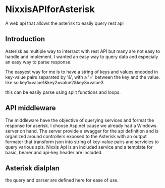 # NixxisAPIforAsterisk
A web api that allows the asterisk to easily query rest api

## Introduction
Asterisk as multiple way to interract with rest API but many are not easy to handle and implement.
I wanted an easy way to query data and especialy an easy way to parse response.

The easyest way for me is to have a string of keys and values encoded in key-value pairs separated by '&', with a '=' between the key and the value.
like so key1=value1&key2=value2&key3=value3

this can be easily parse using split functions and loops.

## API middleware
The middleware have the objective of querying services and format the response for aserisk.
I choose Asp.net cause we already had a Windows server on hand.
The server provide a swagger for the api definition and is organized around controllers exposed to the Asterisk with an output formater that transform json into string of key-value pairs and servicies to query various apis.
Nixxis Api is an included service and a template for basic, bearer and api-key header are included.

## Asterisk dialplan
the query and parser are defined here for ease of use.

